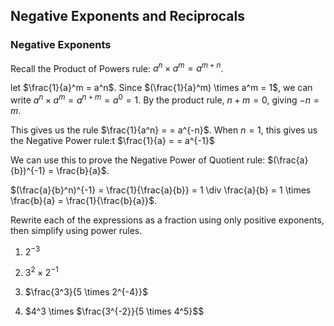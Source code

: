 Negative Exponents and Reciprocals
-------

### Negative Exponents

Recall the Product of Powers rule: $a^n \times a^m = a^{m + n}$.

let $\frac{1}{a}^m = a^n$. Since $(\frac{1}{a}^m) \times a^m = 1$, we can write $a^n \times a^m = a^{n+m} = a^0 = 1$. By the product rule, $n + m = 0$, giving $-n = m$.

This gives us the rule $\frac{1}{a^n} = = a^{-n}$. When $n = 1$, this gives us the Negative Power rule:t $\frac{1}{a} = = a^{-1}$

We can use this to prove the Negative Power of Quotient rule: $(\frac{a}{b})^{-1} = \frac{b}{a}$.

$(\frac{a}{b}^n)^{-1} = \frac{1}{\frac{a}{b}} = 1 \div \frac{a}{b} = 1 \times \frac{b}{a} = \frac{1}{\frac{b}{a}}$.


Rewrite each of the expressions as a fraction using only positive exponents, then simplify using power rules.

1. $2^{-3}$

2. $3^2 \times 2^{-1}$

3. $\frac{3^3}{5 \times 2^{-4}}$

4. $4^3 \times $\frac{3^{-2}}{5 \times 4^5}$$
